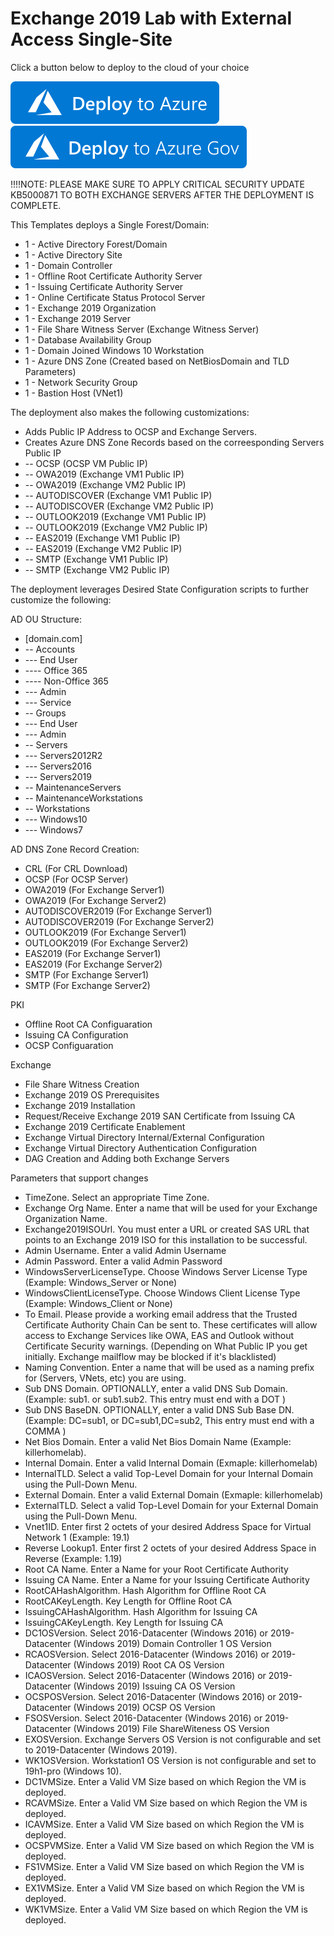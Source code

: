 # Exchange 2019 Lab with External Access Single-Site

Click a button below to deploy to the cloud of your choice

[![Deploy To Azure](https://raw.githubusercontent.com/Azure/azure-quickstart-templates/master/1-CONTRIBUTION-GUIDE/images/deploytoazure.svg?sanitize=true)](https://portal.azure.com/#create/Microsoft.Template/uri/https%3A%2F%2Fraw.githubusercontent.com%2Felliottfieldsjr%2FKillerHomeLab%2Fmaster%2FExchange2019-with-External-Access-1-Forest_1-DomainController_1-ADSite_1-Workstation%2Fazuredeploy.json)
[![Deploy To Azure US Gov](https://raw.githubusercontent.com/Azure/azure-quickstart-templates/master/1-CONTRIBUTION-GUIDE/images/deploytoazuregov.svg?sanitize=true)](https://portal.azure.us/#create/Microsoft.Template/uri/https%3A%2F%2Fraw.githubusercontent.com%2Felliottfieldsjr%2FKillerHomeLab%2Fmaster%2FExchange2019-with-External-Access-1-Forest_1-DomainController_1-ADSite_1-Workstation%2Fazuredeploy.json)

!!!!NOTE:  PLEASE MAKE SURE TO APPLY CRITICAL SECURITY UPDATE KB5000871 TO BOTH EXCHANGE SERVERS AFTER THE DEPLOYMENT IS COMPLETE.

This Templates deploys a Single Forest/Domain:

- 1 - Active Directory Forest/Domain
- 1 - Active Directory Site
- 1 - Domain Controller
- 1 - Offline Root Certificate Authority Server
- 1 - Issuing Certificate Authority Server
- 1 - Online Certificate Status Protocol Server
- 1 - Exchange 2019 Organization
- 1 - Exchange 2019 Server
- 1 - File Share Witness Server (Exchange Witness Server)
- 1 - Database Availability Group
- 1 - Domain Joined Windows 10 Workstation
- 1 - Azure DNS Zone (Created based on NetBiosDomain and TLD Parameters)
- 1 - Network Security Group
- 1 - Bastion Host (VNet1)

The deployment also makes the following customizations:
- Adds Public IP Address to OCSP and Exchange Servers.
- Creates Azure DNS Zone Records based on the correesponding Servers Public IP
- -- OCSP (OCSP VM Public IP)
- -- OWA2019 (Exchange VM1 Public IP)
- -- OWA2019 (Exchange VM2 Public IP)
- -- AUTODISCOVER (Exchange VM1 Public IP)
- -- AUTODISCOVER (Exchange VM2 Public IP)
- -- OUTLOOK2019 (Exchange VM1 Public IP)
- -- OUTLOOK2019 (Exchange VM2 Public IP)
- -- EAS2019 (Exchange VM1 Public IP)
- -- EAS2019 (Exchange VM2 Public IP)
- -- SMTP (Exchange VM1 Public IP)
- -- SMTP (Exchange VM2 Public IP)

The deployment leverages Desired State Configuration scripts to further customize the following:

AD OU Structure:
- [domain.com]
- -- Accounts
- --- End User
- ---- Office 365
- ---- Non-Office 365
- --- Admin
- --- Service
- -- Groups
- --- End User
- --- Admin
- -- Servers
- --- Servers2012R2
- --- Servers2016
- --- Servers2019
- -- MaintenanceServers
- -- MaintenanceWorkstations
- -- Workstations
- --- Windows10
- --- Windows7

AD DNS Zone Record Creation:
- CRL (For CRL Download)
- OCSP (For OCSP Server)
- OWA2019 (For Exchange Server1)
- OWA2019 (For Exchange Server2)
- AUTODISCOVER2019 (For Exchange Server1)
- AUTODISCOVER2019 (For Exchange Server2)
- OUTLOOK2019 (For Exchange Server1)
- OUTLOOK2019 (For Exchange Server2)
- EAS2019 (For Exchange Server1)
- EAS2019 (For Exchange Server2)
- SMTP (For Exchange Server1)
- SMTP (For Exchange Server2)

PKI
- Offline Root CA Configuaration
- Issuing CA Configuration
- OCSP Configuaration

Exchange
- File Share Witness Creation
- Exchange 2019 OS Prerequisites
- Exchange 2019 Installation
- Request/Receive Exchange 2019 SAN Certificate from Issuing CA
- Exchange 2019 Certificate Enablement
- Exchange Virtual Directory Internal/External Configuration
- Exchange Virtual Directory Authentication Configuration
- DAG Creation and Adding both Exchange Servers

Parameters that support changes
- TimeZone.  Select an appropriate Time Zone.
- Exchange Org Name. Enter a name that will be used for your Exchange Organization Name.
- Exchange2019ISOUrl.  You must enter a URL or created SAS URL that points to an Exchange 2019 ISO for this installation to be successful.
- Admin Username.  Enter a valid Admin Username
- Admin Password.  Enter a valid Admin Password
- WindowsServerLicenseType.  Choose Windows Server License Type (Example:  Windows_Server or None)
- WindowsClientLicenseType.  Choose Windows Client License Type (Example:  Windows_Client or None)
- To Email.  Please provide a working email address that the Trusted Certificate Authority Chain Can be sent to.  These certificates will allow access to Exchange Services like OWA, EAS and Outlook without Certificate Security warnings. (Depending on What Public IP you get initially.  Exchange mailflow may be blocked if it's blacklisted)
- Naming Convention. Enter a name that will be used as a naming prefix for (Servers, VNets, etc) you are using.
- Sub DNS Domain.  OPTIONALLY, enter a valid DNS Sub Domain. (Example:  sub1. or sub1.sub2.    This entry must end with a DOT )
- Sub DNS BaseDN.  OPTIONALLY, enter a valid DNS Sub Base DN. (Example:  DC=sub1, or DC=sub1,DC=sub2,    This entry must end with a COMMA )
- Net Bios Domain.  Enter a valid Net Bios Domain Name (Example:  killerhomelab).
- Internal Domain.  Enter a valid Internal Domain (Exmaple:  killerhomelab)
- InternalTLD.  Select a valid Top-Level Domain for your Internal Domain using the Pull-Down Menu.
- External Domain.  Enter a valid External Domain (Exmaple:  killerhomelab)
- ExternalTLD.  Select a valid Top-Level Domain for your External Domain using the Pull-Down Menu.
- Vnet1ID.  Enter first 2 octets of your desired Address Space for Virtual Network 1 (Example:  19.1)
- Reverse Lookup1.  Enter first 2 octets of your desired Address Space in Reverse (Example:  1.19)
- Root CA Name.  Enter a Name for your Root Certificate Authority
- Issuing CA Name.  Enter a Name for your Issuing Certificate Authority
- RootCAHashAlgorithm.  Hash Algorithm for Offline Root CA
- RootCAKeyLength.  Key Length for Offline Root CA
- IssuingCAHashAlgorithm.  Hash Algorithm for Issuing CA
- IssuingCAKeyLength.  Key Length for Issuing CA
- DC1OSVersion.  Select 2016-Datacenter (Windows 2016) or 2019-Datacenter (Windows 2019) Domain Controller 1 OS Version
- RCAOSVersion.  Select 2016-Datacenter (Windows 2016) or 2019-Datacenter (Windows 2019) Root CA OS Version
- ICAOSVersion.  Select 2016-Datacenter (Windows 2016) or 2019-Datacenter (Windows 2019) Issuing CA OS Version
- OCSPOSVersion.  Select 2016-Datacenter (Windows 2016) or 2019-Datacenter (Windows 2019) OCSP OS Version
- FSOSVersion.  Select 2016-Datacenter (Windows 2016) or 2019-Datacenter (Windows 2019) File ShareWiteness OS Version
- EXOSVersion.  Exchange Servers OS Version is not configurable and set to 2019-Datacenter (Windows 2019).
- WK1OSVersion.  Workstation1 OS Version is not configurable and set to 19h1-pro (Windows 10).
- DC1VMSize.  Enter a Valid VM Size based on which Region the VM is deployed.
- RCAVMSize.  Enter a Valid VM Size based on which Region the VM is deployed.
- ICAVMSize.  Enter a Valid VM Size based on which Region the VM is deployed.
- OCSPVMSize.  Enter a Valid VM Size based on which Region the VM is deployed.
- FS1VMSize.  Enter a Valid VM Size based on which Region the VM is deployed.
- EX1VMSize.  Enter a Valid VM Size based on which Region the VM is deployed.
- WK1VMSize.  Enter a Valid VM Size based on which Region the VM is deployed.